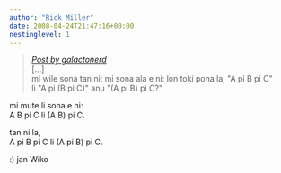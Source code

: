 ```yaml
---
author: "Rick Miller"
date: 2008-04-24T21:47:16+00:00
nestinglevel: 1
---
```

> [_Post by galactonerd_](/OV2hCo5i/tomo-sona-pi-meli-lili-pi-lukin-pona#post1)  
> \[...\]  
> mi wile sona tan ni: mi sona ala e ni: lon toki pona la, "A pi B pi C"  
> li "A pi (B pi C)" anu "(A pi B) pi C?"  
> 

mi mute li sona e ni:  
A B pi C li (A B) pi C.  
  
tan ni la,  
A pi B pi C li (A pi B) pi C.  
  
:) jan Wiko